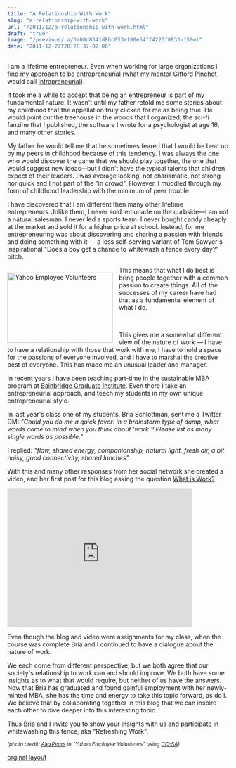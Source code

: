 ```yaml
---
title: "A Relationship With Work"
slug: "a-relationship-with-work"
url: "/2011/12/a-relationship-with-work.html"
draft: "true"
image: "/previous/.a/6a00d8341d8bc053ef00e54ff4225f8833-150wi"
date: "2011-12-27T20:28:37-07:00"
---
```

<p><a href="/" style="clear: right; float: right; margin-bottom: 1em; margin-left: 1em;"><img align="right/" alt="" border="0" src="/previous/.a/6a00d8341d8bc053ef00e54ff4225f8833-150wi" /></a>I am a lifetime entrepreneur. Even when working for large organizations I find my approach to be entrepreneurial (what my mentor&#0160;<a href="http://www.pinchot.com/">Gifford Pinchot </a>would call&#0160;<a href="http://www.intrapreneur.com/MainPages/History.html">Intrapreneurial</a>).</p>
<p>It took me a while to accept that being an entrepreneur is part of my fundamental nature. It wasn&#39;t until my father retold me some stories about my childhood that the appellation truly clicked for me as being true. He would point out the treehouse in the woods that I organized, the sci-fi fanzine that I published, the software I wrote for a psychologist at age 16, and many other stories.</p>
<p>My father he would tell me that he sometimes feared that I would be beat up by my peers in childhood because of this tendency. I was always the one who would discover the game that we should play together, the one that would suggest new ideas—but I didn&#39;t have the typical talents that children expect of their leaders. I was average looking, not charismatic, not strong nor quick and I not part of the &quot;in crowd&quot;. However, I muddled through my form of childhood leadership with the minimum of peer trouble.</p>
<p>I have discovered that I am different then many other lifetime entrepreneurs.Unlike them, I never sold lemonade on the curbside—I am not a natural salesman.&#0160;I never led a sports team.&#0160;I never bought candy cheaply at the market and sold it for a higher price at school. Instead, for me entrepreneuring was about discovering and sharing a passion with friends and doing something with it — a less self-serving variant of Tom Sawyer&#39;s inspirational &quot;Does a boy get a chance to whitewash a fence every day?” pitch.</p>
<p><a href="http://www.flickr.com/photos/zenlight/5603317504/" style="clear: left; float: left; margin-right: 1em; margin-top: 1em;" title="Yahoo Employee Volunteers by AlexPears, on Flickr"><img alt="Yahoo Employee Volunteers" height="160" src="http://farm5.static.flickr.com/4106/5603317504_d8e7f754c2_m.jpg" width="240" /></a>This means that what I do best is bring people together with a common passion to create things. All of the successes of my career have had that as a fundamental element of what I do.</p>
<p>&#0160;</p>
<p>This gives me a somewhat different view of the nature of work — I have to have a relationship with those that work with me, I have to hold a space for the passions of everyone involved, and I have to marshal the creative best of everyone. This has made me an unusual leader and manager.</p>
<p>In recent years I have been teaching part-time in the sustainable MBA program at <a href="http://www.bgi.edu/">Bainbridge Graduate Institute</a>. Even there I take an entrepreneurial approach, and teach my students in my own unique entrepreneurial style.</p>
<p>In last year&#39;s class one of my students, Bria Schlottman, sent me a Twitter DM: <em>&quot;Could you do me a quick favor: in a brainstorm type of dump, what words come to mind when you think about &#39;work&#39;? Please list as many single words as possible.&quot;</em></p>
<p>I replied: <em>&quot;flow, shared energy, companionship, natural light, fresh air, a bit noisy, good connectivity, shared lunches&quot;</em></p>
<p>With this and many other responses from her social network she created a video, and her first post for this blog asking the question&#0160;<a href="http://www.refreshingwork.com/2010/10/what-is-work.html">What is Work?</a></p>
<p><iframe frameborder="0" height="315" src="http://www.youtube.com/embed/-8cnEs5Hk-Q" width="420"></iframe></p>
<p>Even though the blog and video were assignments for my class, when the course was complete Bria and I continued to have a dialogue about the nature of work.</p>
<p>We each come from different perspective, but we both agree that our society&#39;s relationship to work can and should improve. We both have some insights as to what that would require, but neither of us have the answers. Now that Bria has graduated and found gainful employment with her newly-minted MBA, she has the time and energy to take this topic forward, as do I. We believe that by collaborating together in this blog that we can inspire each other to dive deeper into this interesting topic.</p>
<p>Thus Bria and I invite you to show your insights with us and participate in whitewashing this fence, aka &quot;Refreshing Work&quot;.</p>
<p><small><em>(photo credit: <a href="http://www.flickr.com/photos/zenlight/5603317504/in/photostream/">AlexPears</a> in &quot;Yahoo Employee Volunteers&quot; using <a href="http://creativecommons.org/licenses/by-sa/2.0/deed.en">CC-SA</a>)</em></small></p>
<p class="previous"><a href="/previous/2011/12/a-relationship-with-work.html" rel="syndication" class="u-syndication" >orginal layout</a></p>
